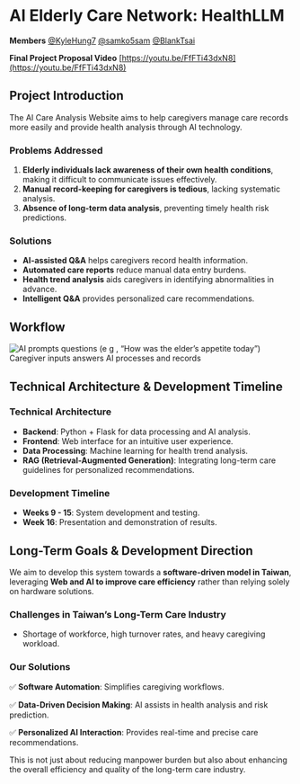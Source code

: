 # AI Elderly Care Network: HealthLLM
**Members** [@KyleHung7](https://github.com/KyleHung7) [@samko5sam](https://github.com/samko5sam) [@BlankTsai](https://github.com/BlankTsai)

**Final Project Proposal Video** [https://youtu.be/FfFTi43dxN8](https://youtu.be/FfFTi43dxN8)
## Project Introduction
The AI Care Analysis Website aims to help caregivers manage care records more easily and provide health analysis through AI technology.

### **Problems Addressed**
1. **Elderly individuals lack awareness of their own health conditions**, making it difficult to communicate issues effectively.
2. **Manual record-keeping for caregivers is tedious**, lacking systematic analysis.
3. **Absence of long-term data analysis**, preventing timely health risk predictions.

### **Solutions**
- **AI-assisted Q&A** helps caregivers record health information.
- **Automated care reports** reduce manual data entry burdens.
- **Health trend analysis** aids caregivers in identifying abnormalities in advance.
- **Intelligent Q&A** provides personalized care recommendations.

## Workflow
![AI prompts questions (e g , “How was the elder’s appetite today”) Caregiver inputs answers AI processes and records](https://github.com/user-attachments/assets/682b4e83-586f-4a9e-8642-fed37e1f9849)

## Technical Architecture & Development Timeline

### **Technical Architecture**
- **Backend**: Python + Flask for data processing and AI analysis.
- **Frontend**: Web interface for an intuitive user experience.
- **Data Processing**: Machine learning for health trend analysis.
- **RAG (Retrieval-Augmented Generation)**: Integrating long-term care guidelines for personalized recommendations.

### **Development Timeline**
- **Weeks 9 - 15**: System development and testing.
- **Week 16**: Presentation and demonstration of results.

## Long-Term Goals & Development Direction
We aim to develop this system towards a **software-driven model in Taiwan**, leveraging **Web and AI to improve care efficiency** rather than relying solely on hardware solutions.

### **Challenges in Taiwan’s Long-Term Care Industry**
- Shortage of workforce, high turnover rates, and heavy caregiving workload.

### **Our Solutions**
✅ **Software Automation**: Simplifies caregiving workflows.

✅ **Data-Driven Decision Making**: AI assists in health analysis and risk prediction.

✅ **Personalized AI Interaction**: Provides real-time and precise care recommendations.

This is not just about reducing manpower burden but also about enhancing the overall efficiency and quality of the long-term care industry.

